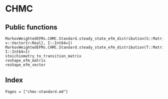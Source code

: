 # CHMC

## Public functions

```@docs
MarkovWeightedEFMs.CHMC.Standard.steady_state_efm_distribution(S::Matrix{<:Integer}, v::Vector{<:Real}, I::Int64=1)
MarkovWeightedEFMs.CHMC.Standard.steady_state_efm_distribution(T::Matrix{<:Real}, I::Int64=1)
stoichiometry_to_transition_matrix
reshape_efm_matrix
reshape_efm_vector
```

## Index

```@index
Pages = ["chmc-standard.md"]
```

